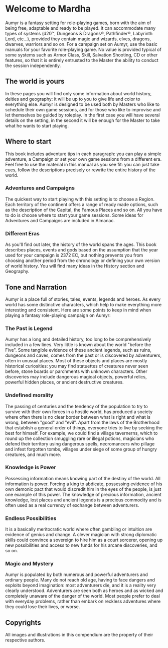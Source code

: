 # Welcome to Mardha

Aumyr is a fantasy setting for role-playing games, born with the aim of being free, adaptable and ready to be played. It can accommodate many types of systems (d20™, Dungeons & Dragons®, Pathfinder®, Labyrinth Lord, etc...), provided they contain magic and wizards, elves, dragons, dwarves, warriors and so on. For a campaign set on Aumyr, use the basic manuals for your favorite role-playing game. No value is provided typical of some systems such as Armor Class, Skill, Salvation Shooting, CD or other features, so that it is entirely entrusted to the Master the ability to conduct the session independently.

## The world is yours

In these pages you will find only some information about world history, deities and geography: it will be up to you to give life and color to everything else. Aumyr is designed to be used both by Masters who like to schedule their own game sessions, and for those who like to improvise and let themselves be guided by roleplay. In the first case you will have several details on the setting, in the second it will be enough for the Master to take what he wants to start playing.

## Where to start

This book includes adventure tips in each paragraph: you can play a simple adventure, a Campaign or set your own game sessions from a different era. Feel free to use the material in this manual as you see fit: you can just take cues, follow the descriptions precisely or rewrite the entire history of the world.

### Adventures and Campaigns

The quickest way to start playing with this setting is to choose a Region. Each territory of the continent offers a range of ready made options, such as the description of the Capital, the Famous Places and so on. All you have to do is choose where to start your game sessions. Some ideas for Adventures and Campaigns are included in Almanac.

### Different Eras

As you'll find out later, the history of the world spans the ages. This book describes places, events and gods based on the assumption that the year used for your campaign is 2372 EC, but nothing prevents you from choosing another period from the chronology or defining your own version of world history. You will find many ideas in the History section and Geography.

## Tone and Narration

Aumyr is a place full of stories, tales, events, legends and heroes. As every world has some distinctive characters, which help to make everything more interesting and consistent. Here are some points to keep in mind when playing a fantasy role-playing campaign on Aumyr:

### The Past is Legend

Aumyr has a long and detailed history, too long to be comprehensively included in a few lines. Very little is known about the world "before the Five". Some tangible evidence of these ancient legends, such as ruins, dungeons and caves, comes from the past or is discovered by adventurers, often in unusual places. Most of these objects and places are mostly historical curiosities: you may find statuettes of creatures never seen before, stone boards or parchments with unknown characters. Other discoveries may include dangerous magical objects, powerful relics, powerful hidden places, or ancient destructive creatures.

### Undefined morality

The passing of centuries and the tendency of the population to try to survive with their own forces in a hostile world, has produced a society where often there is no clear border between what is right and what is wrong, between "good" and "evil". Apart from the laws of the Brotherhood that establish a general order of things, everyone tries to live by seeking the best for himself. For example, we could find a village tavernerns, which to round up the collection smuggling rare or illegal potions, magicians who defend their territory using dangerous spells, necromancers who pillage and infest forgotten tombs, villages under siege of some group of hungry creatures, and much more.

### Knowledge is Power

Possessing information means knowing part of the destiny of the world. All information is power. Forcing a king to abdicate, possessing evidence of his own demonic pact that would discredit him in the eyes of the people, is just one example of this power. The knowledge of precious information, ancient knowledge, lost places and ancient legends is a precious commodity and is often used as a real currency of exchange between adventurers.

### Endless Possibilities

It is a basically meritocratic world where often gambling or intuition are evidence of genius and change. A clever magician with strong diplomatic skills could convince a sovereign to hire him as a court sorcerer, opening up new possibilities and access to new funds for his arcane discoveries, and so on.

### Magic and Mystery

Aumyr is populated by both numerous and powerful adventurers and ordinary people. Many do not reach old age, having to face dangers and exploits beyond imagination: most adventurers die, and it is a reality very clearly understood. Adventurers are seen both as heroes and as wicked and completely unaware of the danger of the world. Most people prefer to deal with everyday problems, rather than embark on reckless adventures where they could lose their lives, or worse.

## Copyrights

All images and illustrations in this compendium are the property of their respective authors.